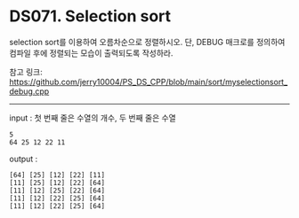 # DS071. Selection sort
selection sort를 이용하여 오름차순으로 정렬하시오.
단, DEBUG 매크로를 정의하여 컴파일 후에 정렬되는 모습이 출력되도록 작성하라.

참고 링크:
https://github.com/jerry10004/PS_DS_CPP/blob/main/sort/myselectionsort_debug.cpp

---

input : 첫 번째 줄은 수열의 개수, 두 번째 줄은 수열
```
5  
64 25 12 22 11
```

output : 
```
[64] [25] [12] [22] [11]  
[11] [25] [12] [22] [64]  
[11] [12] [25] [22] [64]  
[11] [12] [22] [25] [64]  
[11] [12] [22] [25] [64]
```